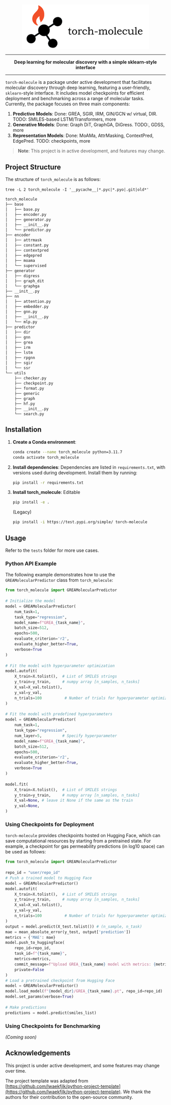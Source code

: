 <p align="center">
  <img src="assets/logo.png" alt="torch-molecule logo" width="400"/>
</p>

---

<p align="center">
  <b>Deep learning for molecular discovery with a simple sklearn-style interface</b>
</p>

---

`torch-molecule` is a package under active development that facilitates molecular discovery through deep learning, featuring a user-friendly, `sklearn`-style interface. It includes model checkpoints for efficient deployment and benchmarking across a range of molecular tasks. Currently, the package focuses on three main components:

1. **Predictive Models**: Done: GREA, SGIR, IRM, GIN/GCN w/ virtual, DIR. TODO: SMILES-based LSTM/Transformers, more
2. **Generative Models**: Done: Graph DiT, GraphGA, DiGress. TODO:, GDSS, more
3. **Representation Models**: Done: MoAMa, AttrMasking, ContextPred, EdgePred. TODO: checkpoints, more 

> **Note**: This project is in active development, and features may change.

## Project Structure

The structure of `torch_molecule` is as follows:

`tree -L 2 torch_molecule -I '__pycache__|*.pyc|*.pyo|.git|old*'`

```
torch_molecule
├── base
│   ├── base.py
│   ├── encoder.py
│   ├── generator.py
│   ├── __init__.py
│   └── predictor.py
├── encoder
│   ├── attrmask
│   ├── constant.py
│   ├── contextpred
│   ├── edgepred
│   ├── moama
│   └── supervised
├── generator
│   ├── digress
│   ├── graph_dit
│   └── graphga
├── __init__.py
├── nn
│   ├── attention.py
│   ├── embedder.py
│   ├── gnn.py
│   ├── __init__.py
│   └── mlp.py
├── predictor
│   ├── dir
│   ├── gnn
│   ├── grea
│   ├── irm
│   ├── lstm
│   ├── rpgnn
│   ├── sgir
│   └── ssr
└── utils
    ├── checker.py
    ├── checkpoint.py
    ├── format.py
    ├── generic
    ├── graph
    ├── hf.py
    ├── __init__.py
    └── search.py
```

## Installation

1. **Create a Conda environment**:

   ```bash
   conda create --name torch_molecule python=3.11.7
   conda activate torch_molecule
   ```

2. **Install dependencies**: Dependencies are listed in `requirements.txt`, with versions used during development. Install them by running:

   ```bash
   pip install -r requirements.txt
   ```

3. **Install torch_molecule**:
Editable
   ```bash
   pip install -e .
   ```
   (Legacy)
   ```bash
   pip install -i https://test.pypi.org/simple/ torch-molecule
   ```

## Usage

Refer to the `tests` folder for more use cases.

### Python API Example

The following example demonstrates how to use the `GREAMolecularPredictor` class from `torch_molecule`:

```python
from torch_molecule import GREAMolecularPredictor

# Initialize the model
model = GREAMolecularPredictor(
    num_task=1,
    task_type="regression",
    model_name=f"GREA_{task_name}",
    batch_size=512,
    epochs=500,
    evaluate_criterion='r2',
    evaluate_higher_better=True,
    verbose=True
)

# Fit the model with hyperparameter optimization
model.autofit(
    X_train=X.tolist(),  # List of SMILES strings
    y_train=y_train,     # numpy array [n_samples, n_tasks]
    X_val=X_val.tolist(),
    y_val=y_val,
    n_trials=100          # Number of trials for hyperparameter optimization
)

# Fit the model with predefined hyperparameters
model = GREAMolecularPredictor(
    num_task=1,
    task_type="regression",
    num_layer=5,         # Specify hyperparameter
    model_name=f"GREA_{task_name}",
    batch_size=512,
    epochs=500,
    evaluate_criterion='r2',
    evaluate_higher_better=True,
    verbose=True
)

model.fit(
    X_train=X.tolist(),  # List of SMILES strings
    y_train=y_train,     # numpy array [n_samples, n_tasks]
    X_val=None, # leave it None if the same as the train
    y_val=None,
)
```

### Using Checkpoints for Deployment

`torch-molecule` provides checkpoints hosted on Hugging Face, which can save computational resources by starting from a pretrained state. For example, a checkpoint for gas permeability predictions (in log10 space) can be used as follows:

```python
from torch_molecule import GREAMolecularPredictor

repo_id = "user/repo_id"
# Push a trained model to Hugging Face
model = GREAMolecularPredictor()
model.autofit(
    X_train=X.tolist(),  # List of SMILES strings
    y_train=y_train,     # numpy array [n_samples, n_tasks]
    X_val=X_val.tolist(),
    y_val=y_val,
    n_trials=100          # Number of trials for hyperparameter optimization
)
output = model.predict(X_test.tolist()) # (n_sample, n_task)
mae = mean_absolute_error(y_test, output['prediction'])
metrics = {'MAE': mae}
model.push_to_huggingface(
    repo_id=repo_id,
    task_id=f"{task_name}",
    metrics=metrics,
    commit_message=f"Upload GREA_{task_name} model with metrics: {metrics}",
    private=False
)
# Load a pretrained checkpoint from Hugging Face
model = GREAMolecularPredictor()
model.load_model(f"{model_dir}/GREA_{task_name}.pt", repo_id=repo_id)
model.set_params(verbose=True)

# Make predictions
predictions = model.predict(smiles_list)
```

### Using Checkpoints for Benchmarking

_(Coming soon)_

## Acknowledgements

This project is under active development, and some features may change over time.

The project template was adapted from [https://github.com/lwaekfjlk/python-project-template](https://github.com/lwaekfjlk/python-project-template). We thank the authors for their contribution to the open-source community.
